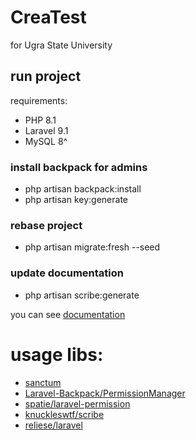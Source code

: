 # CreaTest 
for Ugra State University



## run project
requirements: 
- PHP 8.1
- Laravel 9.1
- MySQL 8^


### install backpack for admins
- php artisan backpack:install
- php artisan key:generate

### rebase project
- php artisan migrate:fresh --seed

### update documentation
- php artisan scribe:generate

 you can see [documentation](https://app.swaggerhub.com/apis/VITEK-THE-BEST/CreaTest)
# usage libs:

- [sanctum](https://laravel.com/docs/9.x/sanctum)
- [Laravel-Backpack/PermissionManager](https://github.com/Laravel-Backpack/PermissionManager)
- [spatie/laravel-permission](https://github.com/spatie/laravel-permission)
- [knuckleswtf/scribe](https://github.com/knuckleswtf/scribe)
- [reliese/laravel](https://github.com/reliese/laravel)
